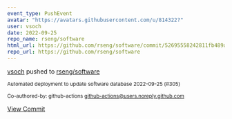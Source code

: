 ```yaml
---
event_type: PushEvent
avatar: "https://avatars.githubusercontent.com/u/814322?"
user: vsoch
date: 2022-09-25
repo_name: rseng/software
html_url: https://github.com/rseng/software/commit/52695558242811fb489af4cab536ba6e1cd3bbb7
repo_url: https://github.com/rseng/software
---
```


<a href='https://github.com/vsoch' target='_blank'>vsoch</a> pushed to <a href='https://github.com/rseng/software' target='_blank'>rseng/software</a>

<small>Automated deployment to update software database 2022-09-25 (#305)

Co-authored-by: github-actions <github-actions@users.noreply.github.com></small>

<a href='https://github.com/rseng/software/commit/52695558242811fb489af4cab536ba6e1cd3bbb7' target='_blank'>View Commit</a>